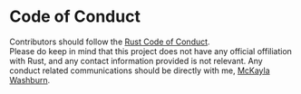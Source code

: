 # Code of Conduct

Contributors should follow the [Rust Code of Conduct](https://www.rust-lang.org/conduct.html).  
Please do keep in mind that this project does not have any official offiliation
with Rust, and any contact information provided is not relevant. Any conduct related
communications should be directly with me, [McKayla Washburn](https://mckay.la).
